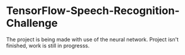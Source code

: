 # TensorFlow-Speech-Recognition-Challenge
The project is being made with use of the neural network. Project isn't finished, work is still in progresss.
